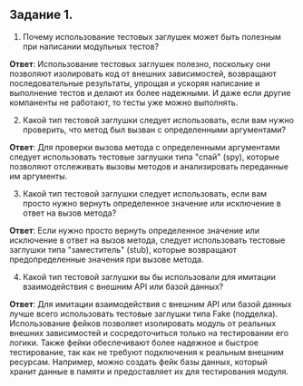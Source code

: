 ## Задание 1. ##

1)  Почему использование тестовых заглушек может быть полезным при написании модульных тестов?

__Ответ__: Использование тестовых заглушек полезно, поскольку они позволяют изолировать код от внешних зависимостей, возвращают последовательные результаты, упрощая и ускоряя написание и выполнение тестов и делают их более надежными. И даже если другие компаненты не работают, то тесты уже можно выполнять.

2) Какой тип тестовой заглушки следует использовать, если вам нужно проверить, что метод был вызван с определенными аргументами?

__Ответ__: Для проверки вызова метода с определенными аргументами следует использовать тестовые заглушки типа "спай" (spy), которые позволяют отслеживать вызовы методов и анализировать переданные им аргументы.


3) Какой тип тестовой заглушки следует использовать, если вам просто нужно вернуть определенное значение или исключение в ответ на вызов метода?

__Ответ__: Если нужно просто вернуть определенное значение или исключение в ответ на вызов метода, следует использовать тестовые заглушки типа "заместитель" (stub), которые возвращают предопределенные значения при вызове метода.


4) Какой тип тестовой заглушки вы бы использовали для имитации  взаимодействия с внешним API или базой данных?

__Ответ__: Для имитации взаимодействия с внешним API или базой данных лучше всего использовать тестовые заглушки типа Fake (подделка). Использование фейков позволяет изолировать модуль от реальных внешних зависимостей и сосредоточиться только на тестировании его логики. Также фейки обеспечивают более надежное и быстрое тестирование, так как не требуют подключения к реальным внешним ресурсам. Например, можно создать фейк базы данных, который хранит данные в памяти и предоставляет их для тестирования модуля.